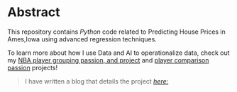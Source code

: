# Abstract
This repository contains *Python* code related to Predicting House Prices in Ames,Iowa using advanced regression techniques.

To learn more about how I use Data and AI to operationalize data, check out my [NBA player grouping passion, and  project](https://www.strictlybythenumbers.com/cluster) and [player comparison passion](www.strictlybythenumbers.com/compare) projects! 

> I have written a blog that details the project [*here:*](https://nycdatascience.com/blog/student-works/thinking-outside-the-house/)

